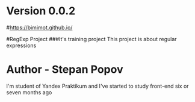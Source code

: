 # Version 0.0.2

#https://bimimot.github.io/

#RegExp Project 
###It's training project
This project is about regular expressions
	
# Author - Stepan Popov
I'm student of Yandex Praktikum and I've started to study front-end six or seven months ago
	
